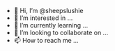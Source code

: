 - 👋 Hi, I’m @sheepslushie
- 👀 I’m interested in ...
- 🌱 I’m currently learning ...
- 💞️ I’m looking to collaborate on ...
- 📫 How to reach me ...

<!---
sheepslushie/sheepslushie is a ✨ special ✨ repository because its `README.md` (this file) appears on your GitHub profile.
You can click the Preview link to take a look at your changes.
--->
